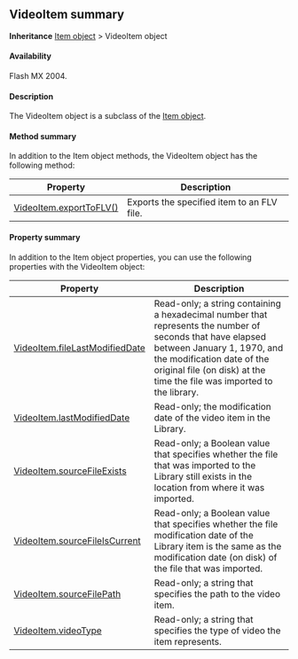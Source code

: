 ## VideoItem summary

**Inheritance** [Item object](../Item_object/Item_summary.md) > VideoItem object

#### Availability

Flash MX 2004.

#### Description

The VideoItem object is a subclass of the [Item object](../Item_object/Item_summary.md).

#### Method summary

In addition to the Item object methods, the VideoItem object has the following method:

| **Property** | **Description** |
| --- | --- |
| [VideoItem.exportToFLV()](../VideoItem_object/VideoItem.md) | Exports the specified item to an FLV file. |

#### Property summary

In addition to the Item object properties, you can use the following properties with the VideoItem object:

| **Property** | **Description** |
| --- | --- |
| [VideoItem.fileLastModifiedDate](../VideoItem_object/VideoItem1.md) | Read-only; a string containing a hexadecimal number that represents the number of seconds that have elapsed between January 1, 1970, and the modification date of the original file (on disk) at the time the file was imported to the library. |
| [VideoItem.lastModifiedDate](../VideoItem_object/VideoItem2.md) | Read-only; the modification date of the video item in the Library. |
| [VideoItem.sourceFileExists](../VideoItem_object/VideoItem3.md) | Read-only; a Boolean value that specifies whether the file that was imported to the Library still exists in the location from where it was imported. |
| [VideoItem.sourceFileIsCurrent](../VideoItem_object/VideoItem4.md) | Read-only; a Boolean value that specifies whether the file modification date of the Library item is the same as the modification date (on disk) of the file that was imported. |
| [VideoItem.sourceFilePath](../VideoItem_object/VideoItem5.md) | Read-only; a string that specifies the path to the video item. |
| [VideoItem.videoType](../VideoItem_object/VideoItem6.md) | Read-only; a string that specifies the type of video the item represents. |
